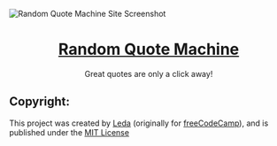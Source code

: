 <img src="https://i.imgur.com/mzoEhNH.png" alt="Random Quote Machine Site Screenshot"></img>

<h1 align="center"><a href="https://LedaThemis.github.io/random-quote-machine/" target="_blank" rel="noopener noreferrer">Random Quote Machine</a></h1>
<p align="center">Great quotes are only a click away!</p>
<h2>Copyright:</h2>
<p>This project was created by 
    <a href="https://github.com/LedaThemis" 
    target="_blank"
    rel="noopener noreferrer">Leda</a> (originally for <a href="https://freecodecamp.org" rel="noopener noreferrer" target="_blank">freeCodeCamp</a>), and is published under the 
    <a href="https://github.com/LedaThemis/PoliClock/blob/master/LICENSE">MIT License</a>
</p>
